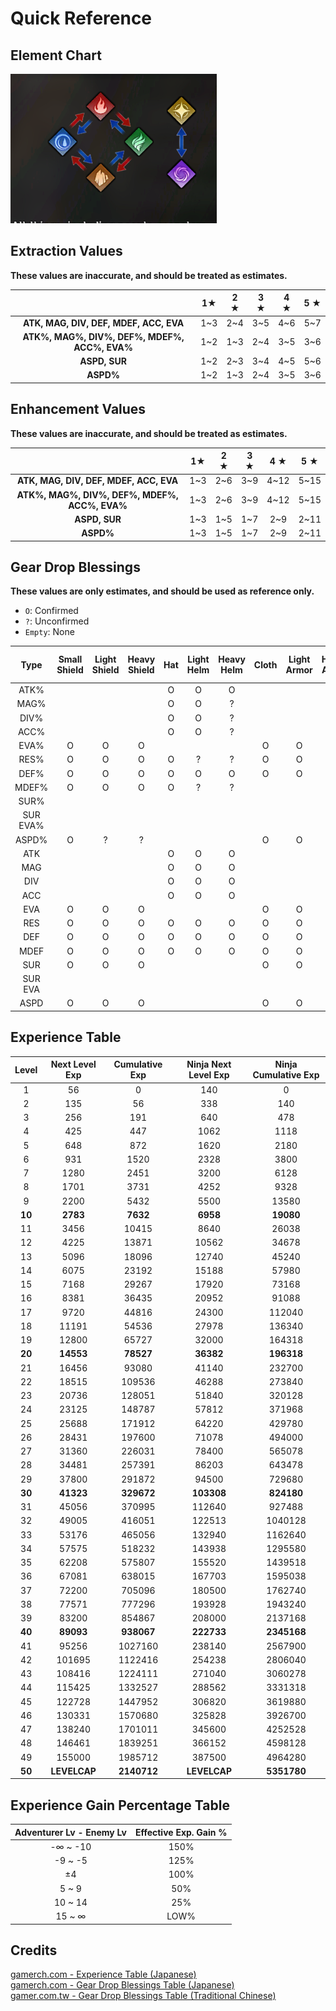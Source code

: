 # Quick Reference


## Element Chart

![Element Chart](./img/element-chart.png)

## Extraction Values

**These values are inaccurate, and should be treated as estimates.**

|                                               |  1★ | 2 ★ | 3 ★ | 4 ★ | 5 ★ |
|:---------------------------------------------:|:---:|:---:|:---:|:---:|:---:|
|     **ATK, MAG, DIV, DEF, MDEF, ACC, EVA**    | 1~3 | 2~4 | 3~5 | 4~6 | 5~7 |
| **ATK%, MAG%, DIV%, DEF%, MDEF%, ACC%, EVA%** | 1~2 | 1~3 | 2~4 | 3~5 | 3~6 |
|                 **ASPD, SUR**                 | 1~2 | 2~3 | 3~4 | 4~5 | 5~6 |
|                   **ASPD%**                   | 1~2 | 1~3 | 2~4 | 3~5 | 3~6 |

## Enhancement Values

**These values are inaccurate, and should be treated as estimates.**

|                                               |  1★ | 2 ★ | 3 ★ |  4 ★ |  5 ★ |
|:---------------------------------------------:|:---:|:---:|:---:|:----:|:----:|
|     **ATK, MAG, DIV, DEF, MDEF, ACC, EVA**    | 1~3 | 2~6 | 3~9 | 4~12 | 5~15 |
| **ATK%, MAG%, DIV%, DEF%, MDEF%, ACC%, EVA%** | 1~3 | 2~6 | 3~9 | 4~12 | 5~15 |
|                 **ASPD, SUR**                 | 1~3 | 1~5 | 1~7 |  2~9 | 2~11 |
|                   **ASPD%**                   | 1~3 | 1~5 | 1~7 |  2~9 | 2~11 |

## Gear Drop Blessings

**These values are only estimates, and should be used as reference only.**

* `O`: Confirmed
* `?`: Unconfirmed
* `Empty`: None

|   Type   | Small Shield | Light Shield | Heavy Shield | Hat | Light Helm | Heavy Helm | Cloth | Light Armor | Heavy Armor | Gloves | Light Gauntlets | Heavy Gauntlets | Shoes | Light Foot Armor | Heavy Foot Armor | Accessory |
|:--------:|:------------:|:------------:|:------------:|:---:|:----------:|:----------:|:-----:|:-----------:|:-----------:|:------:|:---------------:|:---------------:|:-----:|:----------------:|:----------------:|:---------:|
|   ATK%   |              |              |              |  O  |      O     |      O     |       |             |             |        |                 |                 |       |                  |                  |     O     |
|   MAG%   |              |              |              |  O  |      O     |      ?     |       |             |             |        |                 |                 |       |                  |                  |           |
|   DIV%   |              |              |              |  O  |      O     |      ?     |       |             |             |    O   |        O        |        ?        |       |                  |                  |     O     |
|   ACC%   |              |              |              |  O  |      O     |      ?     |       |             |             |    O   |        O        |        ?        |   O   |         ?        |         O        |     O     |
|   EVA%   |       O      |       O      |       O      |     |            |            |   O   |      O      |      O      |        |                 |                 |   O   |         O        |         O        |     ?     |
|   RES%   |       O      |       O      |       O      |  O  |      ?     |      ?     |   O   |      O      |      ?      |        |                 |                 |       |                  |                  |           |
|   DEF%   |       O      |       O      |       O      |  O  |      O     |      O     |   O   |      O      |      O      |        |                 |                 |       |                  |                  |     O     |
|   MDEF%  |       O      |       O      |       O      |  O  |      ?     |      ?     |       |             |             |        |                 |                 |       |                  |                  |           |
|   SUR%   |              |              |              |     |            |            |       |             |             |        |                 |                 |       |                  |                  |           |
| SUR EVA% |              |              |              |     |            |            |       |             |             |        |                 |                 |       |                  |                  |           |
|   ASPD%  |       O      |       ?      |       ?      |     |            |            |   O   |      O      |      ?      |        |                 |                 |   O   |         ?        |         ?        |     O     |
|    ATK   |              |              |              |  O  |      O     |      O     |       |             |             |    O   |        O        |        O        |       |                  |                  |     O     |
|    MAG   |              |              |              |  O  |      O     |      O     |       |             |             |    O   |        ?        |        ?        |       |                  |                  |     O     |
|    DIV   |              |              |              |  O  |      O     |      O     |       |             |             |    O   |        O        |        O        |       |                  |                  |     O     |
|    ACC   |              |              |              |  O  |      O     |      O     |       |             |             |    O   |        O        |        O        |   O   |         O        |         O        |     O     |
|    EVA   |       O      |       O      |       O      |     |            |            |   O   |      O      |      O      |        |                 |                 |   O   |         O        |         O        |     O     |
|    RES   |       O      |       O      |       O      |  O  |      O     |      O     |   O   |      O      |      ?      |        |                 |                 |   O   |         O        |         O        |           |
|    DEF   |       O      |       O      |       O      |  O  |      O     |      O     |   O   |      O      |      O      |    O   |        O        |        O        |   O   |         O        |         O        |     O     |
|   MDEF   |       O      |       O      |       O      |  O  |      O     |      O     |   O   |      O      |      O      |    O   |        O        |        O        |   O   |         O        |         O        |     O     |
|    SUR   |       O      |       O      |       O      |     |            |            |   O   |      O      |      ?      |        |                 |                 |       |                  |                  |     O     |
|  SUR EVA |              |              |              |     |            |            |       |             |             |        |                 |                 |       |                  |                  |           |
|   ASPD   |       O      |       O      |       O      |     |            |            |   O   |      O      |      ?      |        |                 |                 |   O   |         O        |         O        |     O     |

## Experience Table

|  Level | Next Level Exp | Cumulative Exp | Ninja Next Level Exp | Ninja Cumulative Exp |
|:------:|:--------------:|:--------------:|:--------------------:|:--------------------:|
|    1   |       56       |        0       |          140         |           0          |
|    2   |       135      |       56       |          338         |          140         |
|    3   |       256      |       191      |          640         |          478         |
|    4   |       425      |       447      |         1062         |         1118         |
|    5   |       648      |       872      |         1620         |         2180         |
|    6   |       931      |      1520      |         2328         |         3800         |
|    7   |      1280      |      2451      |         3200         |         6128         |
|    8   |      1701      |      3731      |         4252         |         9328         |
|    9   |      2200      |      5432      |         5500         |         13580        |
| **10** |    **2783**    |    **7632**    |       **6958**       |       **19080**      |
|   11   |      3456      |      10415     |         8640         |         26038        |
|   12   |      4225      |      13871     |         10562        |         34678        |
|   13   |      5096      |      18096     |         12740        |         45240        |
|   14   |      6075      |      23192     |         15188        |         57980        |
|   15   |      7168      |      29267     |         17920        |         73168        |
|   16   |      8381      |      36435     |         20952        |         91088        |
|   17   |      9720      |      44816     |         24300        |        112040        |
|   18   |      11191     |      54536     |         27978        |        136340        |
|   19   |      12800     |      65727     |         32000        |        164318        |
| **20** |    **14553**   |    **78527**   |       **36382**      |      **196318**      |
|   21   |      16456     |      93080     |         41140        |        232700        |
|   22   |      18515     |     109536     |         46288        |        273840        |
|   23   |      20736     |     128051     |         51840        |        320128        |
|   24   |      23125     |     148787     |         57812        |        371968        |
|   25   |      25688     |     171912     |         64220        |        429780        |
|   26   |      28431     |     197600     |         71078        |        494000        |
|   27   |      31360     |     226031     |         78400        |        565078        |
|   28   |      34481     |     257391     |         86203        |        643478        |
|   29   |      37800     |     291872     |         94500        |        729680        |
| **30** |    **41323**   |   **329672**   |      **103308**      |      **824180**      |
|   31   |      45056     |     370995     |        112640        |        927488        |
|   32   |      49005     |     416051     |        122513        |        1040128       |
|   33   |      53176     |     465056     |        132940        |        1162640       |
|   34   |      57575     |     518232     |        143938        |        1295580       |
|   35   |      62208     |     575807     |        155520        |        1439518       |
|   36   |      67081     |     638015     |        167703        |        1595038       |
|   37   |      72200     |     705096     |        180500        |        1762740       |
|   38   |      77571     |     777296     |        193928        |        1943240       |
|   39   |      83200     |     854867     |        208000        |        2137168       |
| **40** |    **89093**   |   **938067**   |      **222733**      |      **2345168**     |
|   41   |      95256     |     1027160    |        238140        |        2567900       |
|   42   |     101695     |     1122416    |        254238        |        2806040       |
|   43   |     108416     |     1224111    |        271040        |        3060278       |
|   44   |     115425     |     1332527    |        288562        |        3331318       |
|   45   |     122728     |     1447952    |        306820        |        3619880       |
|   46   |     130331     |     1570680    |        325828        |        3926700       |
|   47   |     138240     |     1701011    |        345600        |        4252528       |
|   48   |     146461     |     1839251    |        366152        |        4598128       |
|   49   |     155000     |     1985712    |        387500        |        4964280       |
| **50** |  **LEVELCAP**  |   **2140712**  |     **LEVELCAP**     |      **5351780**     |

## Experience Gain Percentage Table

| Adventurer Lv - Enemy Lv | Effective Exp. Gain % |
|:------------------------:|:---------------------:|
|         -∞ ~ -10         |         150%          |
|         -9 ~ -5          |         125%          |
|              ±4          |         100%          |
|          5 ~ 9           |          50%          |
|         10 ~ 14          |          25%          |
|         15 ~ ∞           |         LOW%          |

## Credits

[gamerch.com - Experience Table (Japanese)](https://gamerch.com/wizardry-daphne/877807)  
[gamerch.com - Gear Drop Blessings Table (Japanese)](https://gamerch.com/wizardry-daphne/877484)  
[gamer.com.tw - Gear Drop Blessings Table (Traditional Chinese)](https://forum.gamer.com.tw/C.php?bsn=70180&snA=384&tnum=7https://forum.gamer.com.tw/C.php?bsn=70180&snA=384&tnum=7)  